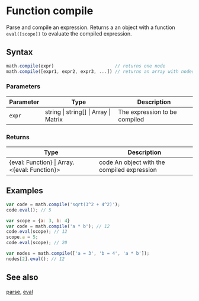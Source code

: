 # Function compile

Parse and compile an expression.
Returns a an object with a function `eval([scope])` to evaluate the
compiled expression.


## Syntax

```js
math.compile(expr)                       // returns one node
math.compile([expr1, expr2, expr3, ...]) // returns an array with nodes
```

### Parameters

Parameter | Type | Description
--------- | ---- | -----------
`expr` | string &#124; string[] &#124; Array &#124; Matrix |  The expression to be compiled

### Returns

Type | Description
---- | -----------
{eval: Function} &#124; Array.<{eval: Function}> | code An object with the compiled expression


## Examples

```js
var code = math.compile('sqrt(3^2 + 4^2)');
code.eval(); // 5

var scope = {a: 3, b: 4}
var code = math.compile('a * b'); // 12
code.eval(scope); // 12
scope.a = 5;
code.eval(scope); // 20

var nodes = math.compile(['a = 3', 'b = 4', 'a * b']);
nodes[2].eval(); // 12
```


## See also

[parse](parse.md),
[eval](eval.md)


<!-- Note: This file is automatically generated from source code comments. Changes made in this file will be overridden. -->
